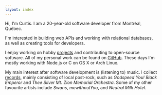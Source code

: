 ```yaml
---
layout: index
---
```


<p class="lead">
Hi, I'm Curtis.
I am a 20-year-old
software developer
from Montréal, Québec.
</p>

I'm interested
in building web APIs
and working with relational databases,
as well as creating tools
for developers.

I enjoy working on
hobby [projects](projects.html)
and contributing to open-source software.
All of my personal work
can be found on [GitHub](https://github.com/programble).
These days I'm mostly working with
Node.js or C
on OS X or Arch Linux.

My main interest
after software development
is (listening to) music.
I collect [records](http://records.cmcenroe.me),
mainly consisting of local post-rock,
such as
*Godspeed You! Black Emperor*
and *Thee Silver Mt. Zion Memorial Orchestra*.
Some of my other
favourite artists include
*Swans*,
*mewithoutYou*,
and *Neutral Milk Hotel*.
